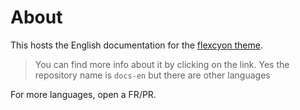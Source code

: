 # About

This hosts the English documentation for the
[flexcyon theme](https://github.com/bladeacer/flexcyon).
> You can find more info about it by clicking on the link.
> Yes the repository name is `docs-en` but there are other languages

For more languages, open a FR/PR.
